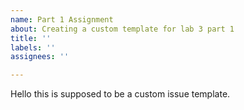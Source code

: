 ```yaml
---
name: Part 1 Assignment
about: Creating a custom template for lab 3 part 1
title: ''
labels: ''
assignees: ''

---
```


Hello this is supposed to be a custom issue template.
